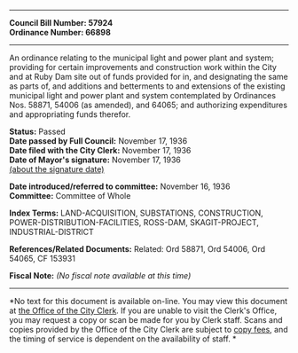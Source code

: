 * * * * *  
  
**Council Bill Number: [](#h0)[](#h2)57924**   
**Ordinance Number: 66898**  
  
* * * * *  
  
An ordinance relating to the municipal light and power plant and system; providing for certain improvements and construction work within the City and at Ruby Dam site out of funds provided for in, and designating the same as parts of, and additions and betterments to and extensions of the existing municipal light and power plant and system contemplated by Ordinances Nos. 58871, 54006 (as amended), and 64065; and authorizing expenditures and appropriating funds therefor.  
  
**Status:** Passed   
**Date passed by Full Council:** November 17, 1936   
**Date filed with the City Clerk:** November 17, 1936   
**Date of Mayor's signature:** November 17, 1936   
[(about the signature date)](/~public/approvaldate.htm)   
  
  
**Date introduced/referred to committee:** November 16, 1936   
**Committee:** Committee of Whole   
  
**Index Terms:** LAND-ACQUISITION, SUBSTATIONS, CONSTRUCTION, POWER-DISTRIBUTION-FACILITIES, ROSS-DAM, SKAGIT-PROJECT, INDUSTRIAL-DISTRICT  
  
**References/Related Documents:** Related: Ord 58871, Ord 54006, Ord 54065, CF 153931  
  
**Fiscal Note:** *(No fiscal note available at this time)*  
  
* * * * *  
  
*No text for this document is available on-line. You may view this document at [the Office of the City Clerk](http://www.seattle.gov/leg/clerk/contactUs.htm). If you are unable to visit the Clerk's Office, you may request a copy or scan be made for you by Clerk staff. Scans and copies provided by the Office of the City Clerk are subject to [copy fees](http://clerk.seattle.gov/~public/clerkfees.htm), and the timing of service is dependent on the availability of staff. *  
  
  

